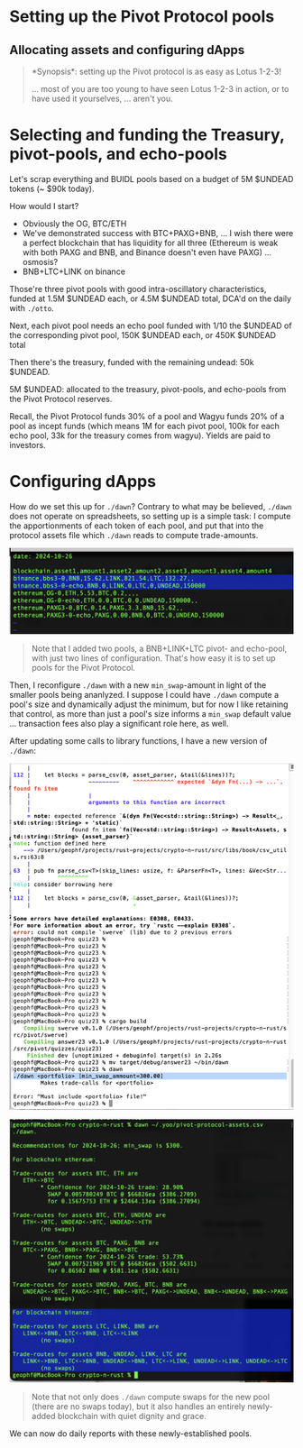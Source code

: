 # Setting up the Pivot Protocol pools

## Allocating assets and configuring dApps

<blockquote>
*Synopsis*: setting up the Pivot protocol is as easy as Lotus 1-2-3!

... most of you are too young to have seen Lotus 1-2-3 in action, or to have 
used it yourselves, ... aren't you.
</blockquote>

# Selecting and funding the Treasury, pivot-pools, and echo-pools

Let's scrap everything and BUIDL pools based on a budget of 5M $UNDEAD tokens (~ $90k today).

How would I start?

* Obviously the OG, BTC/ETH
* We've demonstrated success with BTC+PAXG+BNB, ... I wish there were a perfect blockchain that has liquidity for all three (Ethereum is weak with both PAXG and BNB, and Binance doesn't even have PAXG) ... osmosis?
* BNB+LTC+LINK on binance

Those're three pivot pools with good intra-oscillatory characteristics, funded at 1.5M $UNDEAD each, or 4.5M $UNDEAD total, DCA'd on the daily with `./otto`.

Next, each pivot pool needs an echo pool funded with 1/10 the $UNDEAD of the corresponding pivot pool, 150K $UNDEAD each, or 450K $UNDEAD total

Then there's the treasury, funded with the remaining undead: 50k $UNDEAD.

5M $UNDEAD: allocated to the treasury, pivot-pools, and echo-pools from the Pivot Protocol reserves.

Recall, the Pivot Protocol funds 30% of a pool and Wagyu funds 20% of a pool as incept funds (which means 1M for each pivot pool, 100k for each echo pool, 33k for the treasury comes from wagyu). Yields are paid to investors.

# Configuring dApps

How do we set this up for `./dawn`? Contrary to what may be believed, `./dawn` does not operate on spreadsheets, so setting up is a simple task: I compute the apportionments of each token of each pool, and put that into the protocol assets file which `./dawn` reads to compute trade-amounts.

![Pool Assets configuration](imgs/pool-setup/01-pool-assets.png)

> Note that I added two pools, a BNB+LINK+LTC pivot- and echo-pool, with just
two lines of configuration. That's how easy it is to set up pools for the
Pivot Protocol.

Then, I reconfigure `./dawn` with a new `min_swap`-amount in light of the
smaller pools being ananlyzed. I suppose I could have `./dawn` compute a
pool's size and dynamically adjust the minimum, but for now I like retaining
that control, as more than just a pool's size informs a `min_swap` default
value ... transaction fees also play a significant role here, as well.

After updating some calls to library functions, I have a new version of 
`./dawn`:

![Updated `./dawn`](imgs/pool-setup/02a-dawn-update.png)

![`./dawn` with a new pool on a new blockchain](imgs/pool-setup/02b-new-pool.png)

> Note that not only does `./dawn` compute swaps for the new pool (there are 
no swaps today), but it also handles an entirely newly-added blockchain with
quiet dignity and grace.

We can now do daily reports with these newly-established pools.
